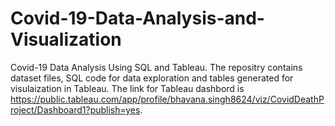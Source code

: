 # Covid-19-Data-Analysis-and-Visualization
Covid-19 Data Analysis Using SQL and Tableau. The repositry contains dataset files, SQL code for data exploration and tables generated for visulaization in Tableau.
The link for Tableau dashbord is https://public.tableau.com/app/profile/bhavana.singh8624/viz/CovidDeathProject/Dashboard1?publish=yes.
